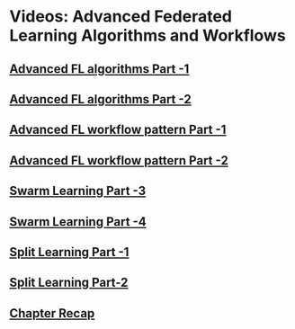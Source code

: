# Videos: Advanced Federated Learning Algorithms and Workflows

## [Advanced FL algorithms Part -1](https://developer.download.nvidia.com/assets/Clara/flare/tutorials/Chapter7/part4-chapter7-07.1-advanced_fl_algos.mp4)
## [Advanced FL algorithms Part -2](https://developer.download.nvidia.com/assets/Clara/flare/tutorials/Chapter7/part4-chapter7-07.1-advanced_fl_algos_nb.mp4)
## [Advanced FL workflow pattern Part -1](https://developer.download.nvidia.com/assets/Clara/flare/tutorials/Chapter7/part4-chapter7-07.2-workflow.mp4)
## [Advanced FL workflow pattern Part -2](https://developer.download.nvidia.com/assets/Clara/flare/tutorials/Chapter7/part4-chapter7-07.2-workflow_nb.mp4)
## [Swarm Learning Part -3](https://developer.download.nvidia.com/assets/Clara/flare/tutorials/Chapter7/part4-chapter7-07.3-swarm_learning.mp4)
## [Swarm Learning  Part -4](https://developer.download.nvidia.com/assets/Clara/flare/tutorials/Chapter7/part4-chapter7-07.3-swarm_learning_nb.mp4)
## [Split Learning Part -1](https://developer.download.nvidia.com/assets/Clara/flare/tutorials/Chapter7/part4-chapter7-07.4-split_learning.mp4)
## [Split Learning Part-2](https://developer.download.nvidia.com/assets/Clara/flare/tutorials/Chapter7/part4-chapter7-07.4-split_learning_nb.mp4)
## [Chapter Recap](https://developer.download.nvidia.com/assets/Clara/flare/tutorials/Chapter7/par4-chapter7-07.5-advanced_fl_algos_recap.mp4)








